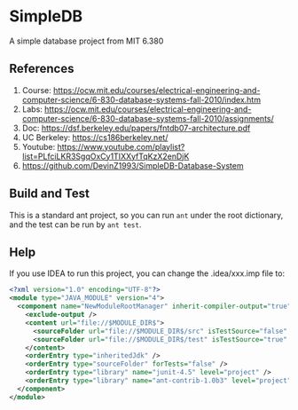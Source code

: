 # SimpleDB
A simple database project from MIT 6.380

## References
1. Course: https://ocw.mit.edu/courses/electrical-engineering-and-computer-science/6-830-database-systems-fall-2010/index.htm
2. Labs: https://ocw.mit.edu/courses/electrical-engineering-and-computer-science/6-830-database-systems-fall-2010/assignments/
3. Doc: https://dsf.berkeley.edu/papers/fntdb07-architecture.pdf
4. UC Berkeley: https://cs186berkeley.net/
5. Youtube: https://www.youtube.com/playlist?list=PLfciLKR3SgqOxCy1TIXXyfTqKzX2enDjK
6. https://github.com/DevinZ1993/SimpleDB-Database-System

## Build and Test
This is a standard ant project, so you can run `ant` under the root dictionary, and the test can be run by `ant test`.

## Help
If you use IDEA to run this project, you can change the .idea/xxx.imp file to:

```xml
<?xml version="1.0" encoding="UTF-8"?>
<module type="JAVA_MODULE" version="4">
  <component name="NewModuleRootManager" inherit-compiler-output="true">
    <exclude-output />
    <content url="file://$MODULE_DIR$">
      <sourceFolder url="file://$MODULE_DIR$/src" isTestSource="false" />
      <sourceFolder url="file://$MODULE_DIR$/test" isTestSource="true" />
    </content>
    <orderEntry type="inheritedJdk" />
    <orderEntry type="sourceFolder" forTests="false" />
    <orderEntry type="library" name="junit-4.5" level="project" />
    <orderEntry type="library" name="ant-contrib-1.0b3" level="project" />
  </component>
</module>
```
